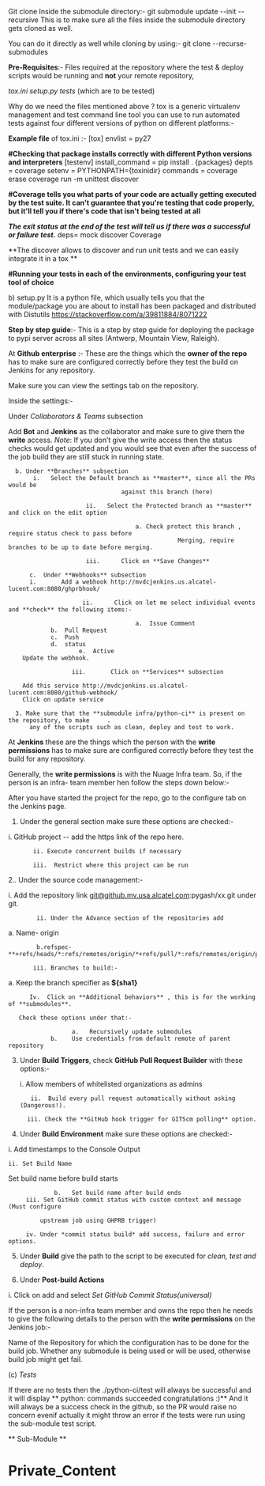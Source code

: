 Git clone <repo to be cloned>
Inside the submodule directory:-
git submodule update --init --recursive
This is to make sure all the files inside the submodule directory gets cloned as well.

You can do it directly as well while cloning by using:-
git clone --recurse-submodules <repo to be cloned>

**Pre-Requisites**:-
Files required at the repository where the test & deploy scripts would be running and **not** your remote repository,

*tox.ini*
*setup.py*
*tests* (which are to be tested)

Why do we need the files mentioned above ?
tox is a generic virtualenv management and test command line tool you can use to run automated tests against four different versions of python on different platforms:-

**Example file** of tox.ini :-
[tox]
envlist = py27

**#Checking that package installs correctly with different Python versions and interpreters**
[testenv]
install_command = pip install . {packages}
depts = coverage
setenv = PYTHONPATH={toxinidir}
commands =
        coverage erase
        coverage run -m unittest discover
       

**#Coverage tells you what parts of your code are actually getting executed by the test suite. It can't guarantee that you're testing that code properly, but it'll tell you if there's code that isn't being tested at all**

***The exit status at the end of the test will tell us if there was a successful or failure test.***
deps=
        mock
        discover
        Coverage

**The discover allows to discover and run unit tests and we can easily integrate it in a tox **

**#Running your tests in each of the environments, configuring your test tool of choice**
   

  b) setup.py
It  is a python file, which usually tells you that the module/package you are about to install has been packaged and distributed with Distutils
https://stackoverflow.com/a/39811884/8071222

**Step by step guide**:- This is a step by step guide for deploying the package to pypi server across all sites (Antwerp, Mountain View, Raleigh).

At **Github enterprise** :- These are the things which the **owner of the repo**  has to make sure are configured correctly before they test the build on Jenkins for any repository.

Make sure you can view the settings tab on the repository.

Inside the settings:-

Under *Collaborators & Teams* subsection

Add **Bot** and **Jenkins** as the collaborator and make sure to give them the **write** access. 
*Note*: If you don’t give the write access then the status checks would get updated and you would see that even after the success of the job build they are still stuck in running state.
	      
      b. Under **Branches** subsection
		   i. 	Select the Default branch as **master**, since all the PRs would be           
                                    against this branch (here)
		
                          ii.	Select the Protected branch as **master** and click on the edit option
                                    
                                   		a. Check protect this branch , require status check to pass before                                                
                                                    Merging, require branches to be up to date before merging.
		
                          iii.      Click on **Save Changes**
     
	      c.  Under **Webhooks** subsection
		  i.       Add a webhook http://mvdcjenkins.us.alcatel-lucent.com:8080/ghprbhook/
		
                         ii.      Click on let me select individual events and **check** the following items:-
		
                                  		a.  Issue Comment
				b.  Pull Request
				c.  Push
				d.  status
			            e.  Active
		Update the webhook.
     
                      iii.       Click on **Services** subsection

		Add this service http://mvdcjenkins.us.alcatel-lucent.com:8080/github-webhook/
		Click on update service

      3. Make sure that the **submodule infra/python-ci** is present on the repository, to make     .                   
          any of the scripts such as clean, deploy and test to work.
           
At **Jenkins** these are the things which the person with the **write permissions** has to make sure are configured correctly before they test the build for any repository.

Generally, the **write permissions** is with the Nuage Infra team. So, if the person is an infra- team member hen follow the steps down below:-	

After you have started the project for the repo, go to the configure tab on the Jenkins page.
 1.  Under the general section make sure these options are checked:-
	
i.  GitHub project -- add the https link of the repo here. 
           
           ii. Execute concurrent builds if necessary
           
           iii.  Restrict where this project can be run
        
 2..    Under the source code management:-
                            
 i. Add the repository link git@github.mv.usa.alcatel.com:pygash/xx.git under git.
	      
            ii. Under the Advance section of the repositories add 

a. Name- origin
                         
            b.refspec-**+refs/heads/*:refs/remotes/origin/*+refs/pull/*:refs/remotes/origin/pr/***
           
           iii. Branches to build:-

a.  Keep the branch specifier as **${sha1}**
		
          Iv.  Click on **Additional behaviors** , this is for the working of **submodules**.

	   Check these options under that:-
		
                      a.   Recursively update submodules
           		b.    Use credentials from default remote of parent repository
  


3.  Under **Build Triggers**, check **GitHub Pull Request Builder** with these options:-
 
	i.  Allow members of whitelisted organizations as admins

           ii.  Build every pull request automatically without asking (Dangerous!).  

          iii. Check the **GitHub hook trigger for GITScm polling** option.

4. Under **Build Environment** make sure these options are checked:-
	
i.  Add timestamps to the Console Output
	 
	ii. Set Build Name
	
Set build name before build starts

                 b.   Set build name after build ends
         iii. Set GitHub commit status with custom context and message (Must configure      

             upstream job using GHPRB trigger)

         iv. Under *commit status build* add success, failure and error options.

5. Under **Build** give the path to the script to be executed for *clean, test and deploy*.

6. Under **Post-build Actions** 

i. Click on add and select *Set GitHub Commit Status(universal)* 


If the person is a non-infra team member and owns the repo then he needs to give the following details to the person with the **write permissions** on the Jenkins job:-

Name of the Repository for which the configuration has to be done for the build job.
Whether any submodule is being used or will be used, otherwise build job might get fail.


(c)  *Tests*
     
If there are no tests then the ./python-ci/test will always be successful and it will display 
** python: commands succeeded
  congratulations :)**
And it will always be a success check in the github, so the PR would raise no concern evenif  actually it might throw an error if the tests were run using the sub-module test script. 
	
** Sub-Module **

# Private_Content
